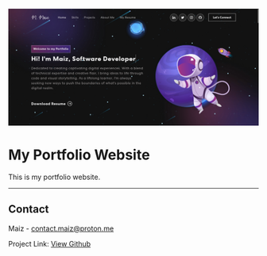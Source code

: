 ![Portfolio Banner](https://raw.githubusercontent.com/MaizNadeem/Personal-Portfolio/main/client/src/assets/Banner.png)

# My Portfolio Website

This is my portfolio website.

---

## Contact

Maiz - contact.maiz@proton.me

Project Link: [View Github](https://github.com/MaizNadeem/Personal-Portfolio)